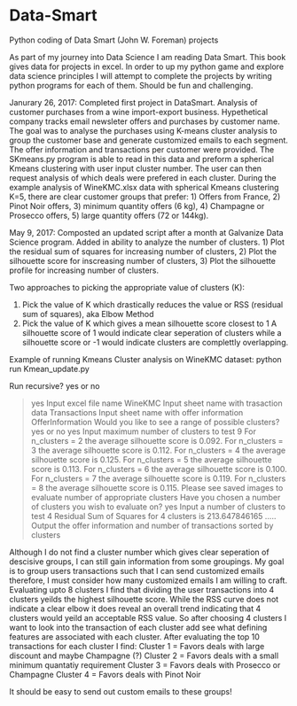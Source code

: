 # Data-Smart
Python coding of Data Smart (John W. Foreman) projects

As part of my journey into Data Science I am reading Data Smart. This book gives data for projects in excel. In order to up my python game and explore data science principles I will attempt to complete the projects by writing python programs for each of them. Should be fun and challenging. 

Janurary 26, 2017: Completed first project in DataSmart. Analysis of customer purchases from a wine import-export business. Hypethetical company tracks email newsleter offers and purchases by customer name. The goal was to analyse the purchases using K-means cluster analysis to group the customer base and generate customized emails to each segment. The offer information and transactions per customer were provided. The SKmeans.py program is able to read in this data and preform a spherical Kmeans clustering with user input cluster number. The user can then request analysis of which deals were prefered in each cluster. During the example analysis of WineKMC.xlsx data with spherical Kmeans clustering K=5, there are clear customer groups that prefer: 1) Offers from France, 2) Pinot Noir offers, 3) minimum quantity offers (6 kg), 4) Champagne or Prosecco offers, 5) large quantity offers (72 or 144kg).

May 9, 2017: Composted an updated script after a month at Galvanize Data Science program. Added in ability to analyze the number of clusters. 1) Plot the residual sum of squares for increasing number of clusters, 2) Plot the silhouette score for inscreasing number of clusters, 3) Plot the silhouette profile for increasing number of clusters. 

Two approaches to picking the appropriate value of clusters (K):
1) Pick the value of K which drastically reduces the value or RSS (residual sum of squares), aka Elbow Method
2) Pick the value of K which gives a mean silhouette score closest to 1
    A silhouette score of 1 would indicate clear seperation of clusters while a silhouette score or -1 would indicate clusters are complettly overlapping.

Example of running Kmeans Cluster analysis on WineKMC dataset:
python run Kmean_update.py

Run recursive? yes or no
>yes
Input excel file name
>WineKMC
Input sheet name with trasaction data
>Transactions
Input sheet name with offer information
>OfferInformation
Would you like to see a range of possible clusters?  yes or no
>yes
Input maximum number of clusters to test
>9
For n_clusters = 2 the average silhouette score is 0.092.
For n_clusters = 3 the average silhouette score is 0.112.
For n_clusters = 4 the average silhouette score is 0.125.
For n_clusters = 5 the average silhouette score is 0.113.
For n_clusters = 6 the average silhouette score is 0.100.
For n_clusters = 7 the average silhouette score is 0.119.
For n_clusters = 8 the average silhouette score is 0.115.
Please see saved images to evaluate number of appropriate clusters
Have you chosen a number of clusters you wish to evaluate on?
>yes
Input a number of clusters to test
>4
Residual Sum of Squares for 4 clusters is 213.647846165
..... Output the offer information and number of transactions sorted by clusters

Although I do not find a cluster number which gives clear seperation of descisive groups, I can still gain information from some groupings. My goal is to group users transactions such that I can send customized emails therefore, I must consider how many customized emails I am willing to craft. Evaluating upto 8 clusters I find that dividing the user transactions into 4 clusters yeilds the highest silhouette score. While the RSS curve does not indicate a clear elbow it does reveal an overall trend indicating that 4 clusters would yeild an acceptable RSS value. So after choosing 4 clusters I want to look into the transaction of each cluster add see what defining features are associated with each cluster. After evaluating the top 10 transactions for each cluster I find: 
Cluster 1 = Favors deals with large discount and maybe Champagne (?)
Cluster 2 = Favors deals with a small minimum quantatiy requirement
Cluster 3 = Favors deals with Prosecco or Champagne
Cluster 4 = Favors deals with Pinot Noir 

It should be easy to send out custom emails to these groups!
